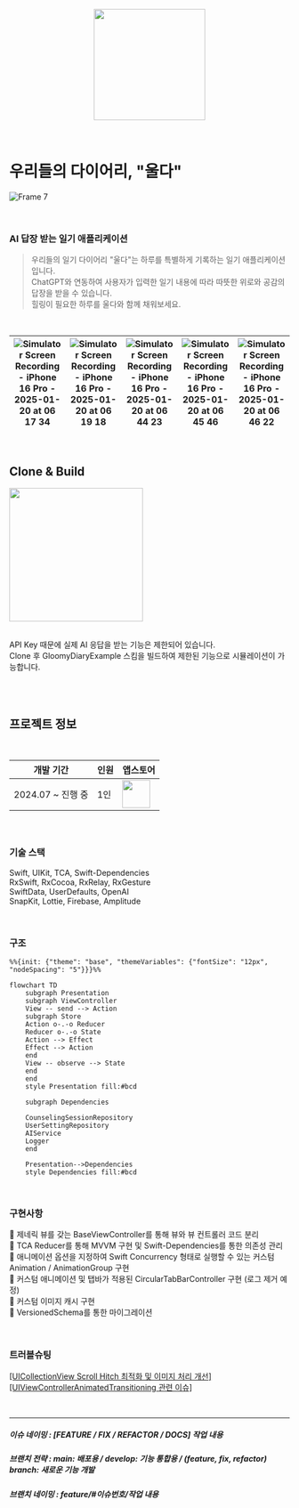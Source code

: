 <p align="center">
  <img src="https://github.com/user-attachments/assets/e201436f-fdf4-4460-9703-7c47e79757da" width="200" height="200"/>
</p>

<br>

# 우리들의 다이어리, "울다"

![Frame 7](https://github.com/user-attachments/assets/6ae1cdc2-5986-4ddc-9de7-0cdd1b6b7972)

<br>

### AI 답장 받는 일기 애플리케이션

> 우리들의 일기 다이어리 "울다"는 하루를 특별하게 기록하는 일기 애플리케이션입니다.<br>
> ChatGPT와 연동하여 사용자가 입력한 일기 내용에 따라 따뜻한 위로와 공감의 답장을 받을 수 있습니다.<br>
> 힐링이 필요한 하루를 울다와 함께 채워보세요.

<br>

| ![Simulator Screen Recording - iPhone 16 Pro - 2025-01-20 at 06 17 34](https://github.com/user-attachments/assets/2fea2d5a-db4b-4331-855a-028a02a75a37) | ![Simulator Screen Recording - iPhone 16 Pro - 2025-01-20 at 06 19 18](https://github.com/user-attachments/assets/33c3789e-7484-4200-8d05-4c519321aea3) | ![Simulator Screen Recording - iPhone 16 Pro - 2025-01-20 at 06 44 23](https://github.com/user-attachments/assets/d7297155-44a8-4263-9717-6beef2a6d6b6) | ![Simulator Screen Recording - iPhone 16 Pro - 2025-01-20 at 06 45 46](https://github.com/user-attachments/assets/9414cc03-8047-4969-ba6e-8c9150917659) | ![Simulator Screen Recording - iPhone 16 Pro - 2025-01-20 at 06 46 22](https://github.com/user-attachments/assets/e4f72b02-43ff-45a0-839e-cf227403b643) |
|-|-|-|-|-|

<br>

## Clone & Build

<img src="https://github.com/user-attachments/assets/5688e672-52a9-4180-9ce7-5e8ef6e29cd4" width=240>

<br>
<br>

API Key 때문에 실제 AI 응답을 받는 기능은 제한되어 있습니다.<br>
Clone 후 GloomyDiaryExample 스킴을 빌드하여 제한된 기능으로 시뮬레이션이 가능합니다.<br>

<br>

<br>

## 프로젝트 정보

<br>

|개발 기간|인원|앱스토어|
|-|-|-|
|2024.07 ~ 진행 중|1인|[<img src="https://github.com/user-attachments/assets/dba5b62c-9db7-4715-b4cc-2b817503b082" height="50">](https://apps.apple.com/us/app/%EC%9A%B8%EB%8B%A4-%EC%9A%B0%EB%A6%AC%EB%93%A4%EC%9D%98-%EC%9D%BC%EA%B8%B0-%EB%8B%A4%EC%9D%B4%EC%96%B4%EB%A6%AC/id6738892165)|


<br>

##  

### 기술 스택
Swift, UIKit, TCA, Swift-Dependencies<br>
RxSwift, RxCocoa, RxRelay, RxGesture<br>
SwiftData, UserDefaults, OpenAI<br>
SnapKit, Lottie, Firebase, Amplitude<br>

<br>

### 구조
```mermaid
%%{init: {"theme": "base", "themeVariables": {"fontSize": "12px", "nodeSpacing": "5"}}}%%

flowchart TD
    subgraph Presentation
    subgraph ViewController
    View -- send --> Action
    subgraph Store
    Action o-.-o Reducer
    Reducer o-.-o State
    Action --> Effect
    Effect --> Action
    end
    View -- observe --> State
    end
    end
    style Presentation fill:#bcd

    subgraph Dependencies
    
    CounselingSessionRepository
    UserSettingRepository
    AIService
    Logger
    end

    Presentation-->Dependencies
    style Dependencies fill:#bcd
```

<br>

### 구현사항
📌 제네릭 뷰를 갖는 BaseViewController를 통해 뷰와 뷰 컨트롤러 코드 분리<br>
📌 TCA Reducer를 통해 MVVM 구현 및 Swift-Dependencies를 통한 의존성 관리<br>
📌 애니메이션 옵션을 지정하여 Swift Concurrency 형태로 실행할 수 있는 커스텀 Animation / AnimationGroup 구현<br>
📌 커스텀 애니메이션 및 탭바가 적용된 CircularTabBarController 구현 (로그 제거 예정)<br>
📌 커스텀 이미지 캐시 구현<br>
📌 VersionedSchema를 통한 마이그레이션<br>

<br>

### 트러블슈팅
[[UICollectionView Scroll Hitch 최적화 및 이미지 처리 개선]](https://github.com/LURKS02/GloomyDiary/wiki/%08UICollectionView-Scroll-Hitch-%EC%B5%9C%EC%A0%81%ED%99%94-%EB%B0%8F-%EC%9D%B4%EB%AF%B8%EC%A7%80-%EC%B2%98%EB%A6%AC-%EA%B0%9C%EC%84%A0)<br>
[[UIViewControllerAnimatedTransitioning 관련 이슈]](https://github.com/LURKS02/GloomyDiary/wiki/UIViewControllerAnimatedTransitioning-%EA%B4%80%EB%A0%A8-%EC%9D%B4%EC%8A%88)<br>

<br>

---

##### 이슈 네이밍 :  [FEATURE / FIX / REFACTOR / DOCS] 작업 내용

##### 브랜치 전략 :  main: 배포용 / develop: 기능 통합용 / (feature, fix, refactor) branch: 새로운 기능 개발

##### 브랜치 네이밍 :  feature/#이슈번호/작업 내용

